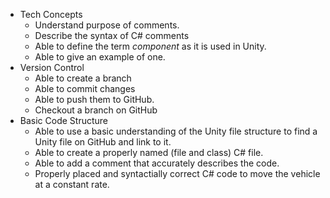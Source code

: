 * Tech Concepts
  - Understand purpose of comments.
  - Describe the syntax of C# comments
  - Able to define the term *component* as it is used in Unity.
  - Able to give an example of one.
* Version Control
  - Able to create a branch
  - Able to commit changes
  - Able to push them to GitHub.
  - Checkout a branch on GitHub
* Basic Code Structure
  - Able to use a basic understanding of the Unity file structure to find a Unity file on GitHub and link to it.
  - Able to create a properly named (file and class) C# file.
  - Able to add a comment that accurately describes the code.
  - Properly placed and syntactially correct C# code to move the vehicle at a constant rate.
